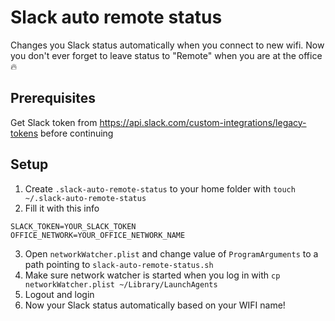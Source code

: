 # Slack auto remote status

Changes you Slack status automatically when you connect to new wifi. Now you don't ever forget to leave status to "Remote" when you are at the office 🔥

## Prerequisites

Get Slack token from https://api.slack.com/custom-integrations/legacy-tokens before continuing

## Setup

1. Create `.slack-auto-remote-status` to your home folder with `touch ~/.slack-auto-remote-status`
2. Fill it with this info

```
SLACK_TOKEN=YOUR_SLACK_TOKEN
OFFICE_NETWORK=YOUR_OFFICE_NETWORK_NAME
```

3. Open `networkWatcher.plist` and change value of `ProgramArguments` to a path pointing to `slack-auto-remote-status.sh`
4. Make sure network watcher is started when you log in with `cp networkWatcher.plist ~/Library/LaunchAgents`
5. Logout and login
6. Now your Slack status automatically based on your WIFI name!
